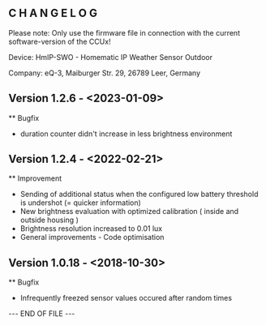 ﻿C H A N G E L O G
-----------------

Please note: Only use the firmware file in connection with the current software-version of the CCUx!

Device:		HmIP-SWO - Homematic IP Weather Sensor Outdoor

Company:	eQ-3, Maiburger Str. 29, 26789 Leer, Germany


Version 1.2.6 - <2023-01-09>
--------------------------------------------------------------

** Bugfix
   * duration counter didn't increase in less brightness environment


Version 1.2.4 - <2022-02-21>
--------------------------------------------------------------
   
** Improvement
   * Sending of additional status when the configured low battery threshold is undershot (= quicker information)
   * New brightness evaluation with optimized calibration ( inside and outside housing )
   * Brightness resolution increased to 0.01 lux
   * General improvements  - Code optimisation
   

Version 1.0.18 - <2018-10-30>
--------------------------------------------------------------

** Bugfix
   * Infrequently freezed sensor values occured after random times


--- END OF FILE ---
